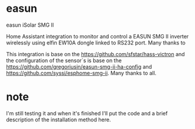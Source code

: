 # easun
easun iSolar SMG II

Home Assistant integration to monitor and control a EASUN SMG II inverter wirelessly using elfin EW10A dongle linked to RS232 port.
Many thanks to 

This integration is base on the https://github.com/sfstar/hass-victron and the configuration of the sensor´s is base on the https://github.com/gregoriusin/easun-smg-ii-ha-config and https://github.com/syssi/esphome-smg-ii. Many thanks to all.

# note
I'm still testing it and when it's finished I'll put the code and a brief description of the installation method here. 

